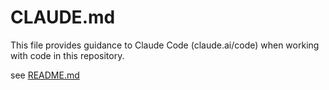 # CLAUDE.md

This file provides guidance to Claude Code (claude.ai/code) when working with code in this repository.

see [README.md](README.md)
